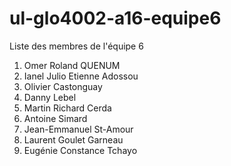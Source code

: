 # ul-glo4002-a16-equipe6
Liste des membres de l'équipe 6

1. Omer Roland QUENUM
2. Ianel Julio Etienne Adossou
3. Olivier Castonguay
4. Danny Lebel
5. Martin Richard Cerda
6. Antoine Simard
7. Jean-Emmanuel St-Amour
8. Laurent Goulet Garneau
9. Eugénie Constance Tchayo

